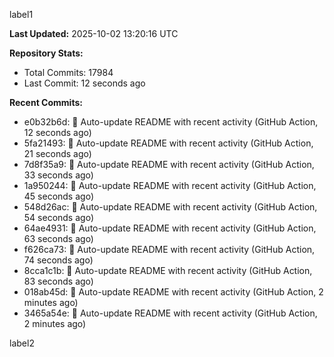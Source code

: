 
label1 
<!-- ACTIVITY_START -->
**Last Updated:** 2025-10-02 13:20:16 UTC

**Repository Stats:**
- Total Commits: 17984
- Last Commit: 12 seconds ago

**Recent Commits:**
- e0b32b6d: 🤖 Auto-update README with recent activity (GitHub Action, 12 seconds ago)
- 5fa21493: 🤖 Auto-update README with recent activity (GitHub Action, 21 seconds ago)
- 7d8f35a9: 🤖 Auto-update README with recent activity (GitHub Action, 33 seconds ago)
- 1a950244: 🤖 Auto-update README with recent activity (GitHub Action, 45 seconds ago)
- 548d26ac: 🤖 Auto-update README with recent activity (GitHub Action, 54 seconds ago)
- 64ae4931: 🤖 Auto-update README with recent activity (GitHub Action, 63 seconds ago)
- f626ca73: 🤖 Auto-update README with recent activity (GitHub Action, 74 seconds ago)
- 8cca1c1b: 🤖 Auto-update README with recent activity (GitHub Action, 83 seconds ago)
- 018ab45d: 🤖 Auto-update README with recent activity (GitHub Action, 2 minutes ago)
- 3465a54e: 🤖 Auto-update README with recent activity (GitHub Action, 2 minutes ago)
<!-- ACTIVITY_END -->

label2
